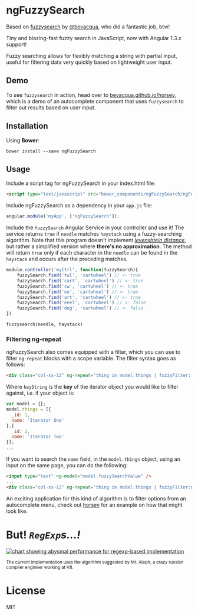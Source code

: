 # ngFuzzySearch

Based on [fuzzysearch](https://github.com/bevacqua/fuzzysearch) by [@bevacqua](https://github.com/bevacqua), who did a fantastic job, btw!

Tiny and blazing-fast fuzzy search in JavaScript, now with Angular 1.3.x support!

Fuzzy searching allows for flexibly matching a string with partial input, useful for filtering data very quickly based on lightweight user input.

## Demo

To see `fuzzysearch` in action, head over to [bevacqua.github.io/horsey][3], which is a demo of an autocomplete component that uses `fuzzysearch` to filter out results based on user input.

## Installation

Using **Bower**:

```shell
bower install --save ngFuzzySearch
```

## Usage

Include a script tag for ngFuzzySearch in your index.html file:

```html
<script type="text/javascript" src="bower_components/ngFuzzySearch/ngFuzzySearch.js"></script>
```

Include ngFuzzySearch as a dependency in your `app.js` file:

```js
angular.module('myApp', ['ngFuzzySearch']);
```

Include the `fuzzySearch` Angular Service in your controller and use it!
The service returns `true` if `needle` matches `haystack` using a fuzzy-searching algorithm. Note that this program doesn't implement _[levenshtein distance][2]_, but rather a simplified version where **there's no approximation**. The method will return `true` only if each character in the `needle` can be found in the `haystack` and occurs after the preceding matches.
```js
module.controller('myCtrl', function(fuzzySearch){
	fuzzySearch.find('twl', 'cartwheel') // <- true
	fuzzySearch.find('cart', 'cartwheel') // <- true
	fuzzySearch.find('cw', 'cartwheel') // <- true
	fuzzySearch.find('ee', 'cartwheel') // <- true
	fuzzySearch.find('art', 'cartwheel') // <- true
	fuzzySearch.find('eeel', 'cartwheel') // <- false
	fuzzySearch.find('dog', 'cartwheel') // <- false
})
```

`fuzzysearch(needle, haystack)`


### Filtering ng-repeat

ngFuzzySearch also comes equipped with a filter, which you can use to filter `ng-repeat` blocks with a scope variable.
The filter syntax goes as follows:

```html
<div class="col-xs-12" ng-repeat="thing in model.things | fuzzyFilter:[needle]:[keyString]">
```

Where `keyString` is the **key** of the iterator object you would like to filter against, i.e. if your object is:

```javascript
var model = {};
model.things = [{
  _id: 1,
  name: 'Iterator One'
},{
  _id: 2,
  name: 'Iterator Two'
}];
...
```
If you want to search the `name` field, in the `model.things` object, using an input on the same page, you can do the following:
```html
<input type="text" ng-model="model.fuzzySearchValue" />
...
<div class="col-xs-12" ng-repeat="thing in model.things | fuzzyFilter:model.fuzzySearchValue:'name'">
```


An exciting application for this kind of algorithm is to filter options from an autocomplete menu, check out [horsey][3] for an example on how that might look like.

# But! _`RegExp`s...!_

[![chart showing abysmal performance for regexp-based implementation][1]][4]

<sub>The current implementation uses the algorithm suggested by Mr. Aleph, a crazy russian compiler engineer working at V8.</sub>

# License

MIT

[1]: https://cloud.githubusercontent.com/assets/934293/6550014/d3a86174-c5fc-11e4-8334-b2e2b0d38fad.png
[2]: http://en.wikipedia.org/wiki/Levenshtein_distance
[3]: http://bevacqua.github.io/horsey
[4]: http://jsperf.com/fuzzysearch-regex/14
